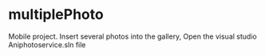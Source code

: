 # multiplePhoto
Mobile project. Insert several photos into the gallery,
Open the visual studio Aniphotoservice.sln file
